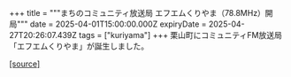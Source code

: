 +++
title = """まちのコミュニティ放送局 エフエムくりやま（78.8MHz）開局"""
date = 2025-04-01T15:00:00.000Z
expiryDate = 2025-04-27T20:26:07.439Z
tags = ["kuriyama"]
+++
栗山町にコミュニティFM放送局「エフエムくりやま」が誕生しました。

[[source]](https://www.town.kuriyama.hokkaido.jp/soshiki/53/28000.html)
